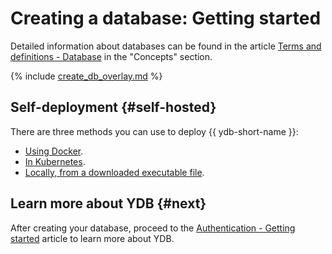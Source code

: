 # Creating a database: Getting started

Detailed information about databases can be found in the article [Terms and definitions - Database](../../concepts/databases.md#database) in the "Concepts" section.

{% include [create_db_overlay.md](create_db_overlay.md) %}

## Self-deployment {#self-hosted}

There are three methods you can use to deploy {{ ydb-short-name }}:

* [Using Docker](../self_hosted/ydb_docker.md).
* [In Kubernetes](../../deploy/orchestrated/concepts.md).
* [Locally, from a downloaded executable file](../self_hosted/ydb_local.md).

## Learn more about YDB {#next}

After creating your database, proceed to the [Authentication - Getting started](../auth.md) article to learn more about YDB.

